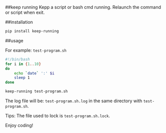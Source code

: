 ##keep running
Kepp a script or bash cmd running. Relaunch the command or script when exit.

##installation
```bash
pip install keep-running
```

##usage

For example: `test-program.sh`

```bash
#!/bin/bash
for i in {1..10}
do
    echo `date` ':' $i
    sleep 1
done
```

```bash
keep-running test-program.sh
```

The log file will be: `test-program.sh.log` in the same directory with `test-program.sh`.

Tips: The file used to lock is `test-program.sh.lock`.

Enjoy coding!

